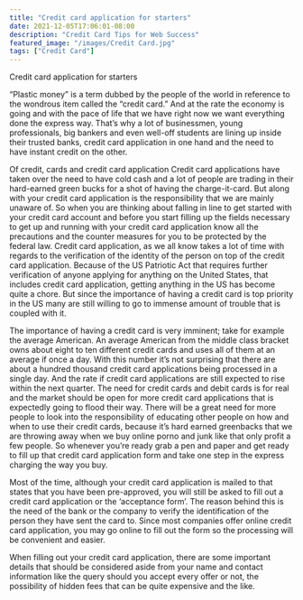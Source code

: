 ```yaml
---
title: "Credit card application for starters"
date: 2021-12-05T17:06:01-08:00
description: "Credit Card Tips for Web Success"
featured_image: "/images/Credit Card.jpg"
tags: ["Credit Card"]
---
```


Credit card application for starters

“Plastic money” is a term dubbed by the people of the world in reference to the wondrous item called the “credit card.” And at the rate the economy is going and with the pace of life that we have right now we want everything done the express way. That’s why a lot of businessmen, young professionals, big bankers and even well-off students are lining up inside their trusted banks, credit card application in one hand and the need to have instant credit on the other. 

Of credit, cards and credit card application 
Credit card applications have taken over the need to have cold cash and a lot of people are trading in their hard-earned green bucks for a shot of having the charge-it-card. But along with your credit card application is the responsibility that we are mainly unaware of. So when you are thinking about falling in line to get started with your credit card account and before you start filling up the fields necessary to get up and running with your credit card application know all the precautions and the counter measures for you to be protected by the federal law. Credit card application, as we all know takes a lot of time with regards to the verification of the identity of the person on top of the credit card application. Because of the US Patriotic Act that requires further verification of anyone applying for anything on the United States, that includes credit card application, getting anything in the US has become quite a chore. But since the importance of having a credit card is top priority in the US many are still willing to go to immense amount of trouble that is coupled with it. 

The importance of having a credit card is very imminent; take for example the average American. An average American from the middle class bracket owns about eight to ten different credit cards and uses all of them at an average if once a day. With this number it’s not surprising that there are about a hundred thousand credit card applications being processed in a single day. And the rate if credit card applications are still expected to rise within the next quarter. The need for credit cards and debit cards is for real and the market should be open for more credit card applications that is expectedly going to flood their way. There will be a great need for more people to look into the responsibility of educating other people on how and when to use their credit cards, because it’s hard earned greenbacks that we are throwing away when we buy online porno and junk like that only profit a few people. So whenever you’re ready grab a pen and paper and get ready to fill up that credit card application form and take one step in the express charging the way you buy.

Most of the time, although your credit card application is mailed to that states that you have been pre-approved, you will still be asked to fill out a credit card application or the ‘acceptance form’. The reason behind this is the need of the bank or the company to verify the identification of the person they have sent the card to. Since most companies offer online credit card application, you may go online to fill out the form so the processing will be convenient and easier. 

When filling out your credit card application, there are some important details that should be considered aside from your name and contact information like the query should you accept every offer or not, the possibility of hidden fees that can be quite expensive and the like. 

